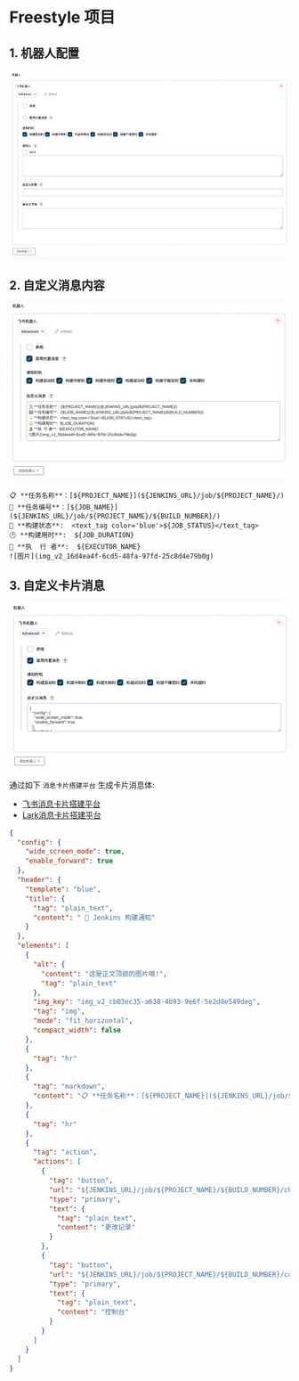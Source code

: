 # Freestyle 项目

## 1. 机器人配置
![](img/faq-config.png)

## 2. 自定义消息内容
![](img/faq-custom-md-msg.png)

```text
📋 **任务名称**：[${PROJECT_NAME}](${JENKINS_URL}/job/${PROJECT_NAME}/)
🔢 **任务编号**：[${JOB_NAME}](${JENKINS_URL}/job/${PROJECT_NAME}/${BUILD_NUMBER}/)
🌟 **构建状态**:  <text_tag color='blue'>${JOB_STATUS}</text_tag>
🕐 **构建用时**:  ${JOB_DURATION}
👤 **执  行 者**:  ${EXECUTOR_NAME}
![图片](img_v2_16d4ea4f-6cd5-48fa-97fd-25c8d4e79b0g)
```

## 3. 自定义卡片消息
![](img/faq-custom-json-msg.png)

通过如下 `消息卡片搭建平台` 生成卡片消息体:

- [飞书消息卡片搭建平台](https://open.feishu.cn/tool/cardbuilder)
- [Lark消息卡片搭建平台](https://open.larksuite.com/tool/cardbuilder)

```Json
{
  "config": {
    "wide_screen_mode": true,
    "enable_forward": true
  },
  "header": {
    "template": "blue",
    "title": {
      "tag": "plain_text",
      "content": " 📢 Jenkins 构建通知"
    }
  },
  "elements": [
    {
      "alt": {
        "content": "这是正文顶部的图片哦!",
        "tag": "plain_text"
      },
      "img_key": "img_v2_cb03ec35-a638-4b93-9e6f-5e2d0e549deg",
      "tag": "img",
      "mode": "fit_horizontal",
      "compact_width": false
    },
    {
      "tag": "hr"
    },
    {
      "tag": "markdown",
      "content": "📋 **任务名称**：[${PROJECT_NAME}](${JENKINS_URL}/job/${PROJECT_NAME}/)\n🔢 **任务编号**：[${JOB_NAME}](${JENKINS_URL}/job/${PROJECT_NAME}/${BUILD_NUMBER}/)\n🌟 **构建状态**:  <text_tag color='blue'>${JOB_STATUS}</text_tag>\n🕐 **构建用时**:  ${JOB_DURATION}\n👤 **执  行 者**:  ${EXECUTOR_NAME}\n"
    },
    {
      "tag": "hr"
    },
    {
      "tag": "action",
      "actions": [
        {
          "tag": "button",
          "url": "${JENKINS_URL}/job/${PROJECT_NAME}/${BUILD_NUMBER}/changes",
          "type": "primary",
          "text": {
            "tag": "plain_text",
            "content": "更改记录"
          }
        },
        {
          "tag": "button",
          "url": "${JENKINS_URL}/job/${PROJECT_NAME}/${BUILD_NUMBER}/console",
          "type": "primary",
          "text": {
            "tag": "plain_text",
            "content": "控制台"
          }
        }
      ]
    }
  ]
}
```
